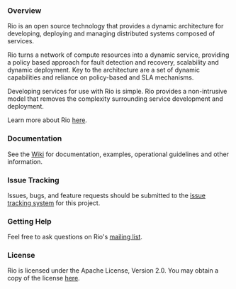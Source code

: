 ### Overview
Rio is an open source technology that provides a dynamic architecture for developing, deploying and
managing distributed systems composed of services.

Rio turns a network of compute resources into a dynamic service, providing a policy based approach for fault
detection and recovery, scalability and dynamic deployment. Key to the architecture are a set of dynamic
capabilities and reliance on policy-based and SLA mechanisms.

Developing services for use with Rio is simple. Rio provides a non-intrusive model that removes the complexity
surrounding service development and deployment.

Learn more about Rio [here](http://www.rio-project.org).

### Documentation
See the [Wiki](https://github.com/dreedyman/Rio/wiki) for documentation, examples, operational guidelines and other information.

### Issue Tracking
Issues, bugs, and feature requests should be submitted to the [issue tracking system](https://github.com/dreedyman/Rio/issues) for this project.

### Getting Help
Feel free to ask questions on Rio's [mailing list](http://groups.google.com/group/rio-users).

### License

Rio is licensed under the Apache License, Version 2.0. You may obtain a copy of the license
[here](http://www.apache.org/licenses/LICENSE-2.0).
